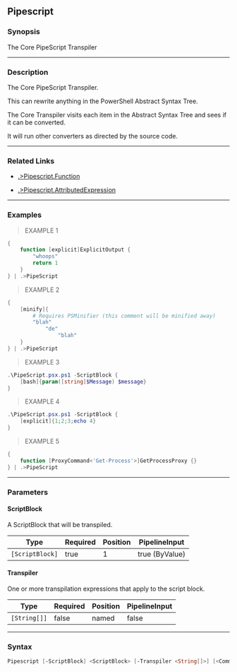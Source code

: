 Pipescript
----------

### Synopsis
The Core PipeScript Transpiler

---

### Description

The Core PipeScript Transpiler.

This can rewrite anything in the PowerShell Abstract Syntax Tree.

The Core Transpiler visits each item in the Abstract Syntax Tree and sees if it can be converted.

It will run other converters as directed by the source code.

---

### Related Links
* [.>Pipescript.Function](.>Pipescript.Function.md)

* [.>Pipescript.AttributedExpression](.>Pipescript.AttributedExpression.md)

---

### Examples
> EXAMPLE 1

```PowerShell
{
    function [explicit]ExplicitOutput {
        "whoops"
        return 1
    }
} | .>PipeScript
```
> EXAMPLE 2

```PowerShell
{        
    [minify]{
        # Requires PSMinifier (this comment will be minified away)
        "blah"
            "de"
                "blah"
    }
} | .>PipeScript
```
> EXAMPLE 3

```PowerShell
.\PipeScript.psx.ps1 -ScriptBlock {
    [bash]{param([string]$Message) $message}
}
```
> EXAMPLE 4

```PowerShell
.\PipeScript.psx.ps1 -ScriptBlock {
    [explicit]{1;2;3;echo 4} 
}
```
> EXAMPLE 5

```PowerShell
{
    function [ProxyCommand<'Get-Process'>]GetProcessProxy {}
} | .>PipeScript
```

---

### Parameters
#### **ScriptBlock**
A ScriptBlock that will be transpiled.

|Type           |Required|Position|PipelineInput |
|---------------|--------|--------|--------------|
|`[ScriptBlock]`|true    |1       |true (ByValue)|

#### **Transpiler**
One or more transpilation expressions that apply to the script block.

|Type        |Required|Position|PipelineInput|
|------------|--------|--------|-------------|
|`[String[]]`|false   |named   |false        |

---

### Syntax
```PowerShell
Pipescript [-ScriptBlock] <ScriptBlock> [-Transpiler <String[]>] [<CommonParameters>]
```
